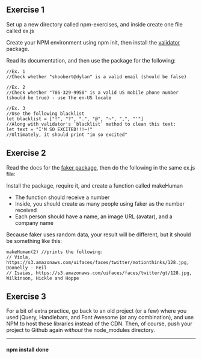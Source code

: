 ## Exercise 1

Set up a new directory called npm-exercises, and inside create one file called ex.js

  

Create your NPM environment using npm init, then install the [validator](https://www.npmjs.com/package/validator) package.

  

Read its documentation, and then use the package for the following:
```
//Ex. 1
//Check whether "shoobert@dylan" is a valid email (should be false)

//Ex. 2
//Check whether "786-329-9958" is a valid US mobile phone number (should be true) - use the en-US locale

//Ex. 3
//Use the following blacklist
let blacklist = ["!", "?", ".", "@", "~", ",", "'"]
//Along with validator's `blacklist` method to clean this text:
let text = "I'M SO EXCITED!!!~!"
//Ultimately, it should print "im so excited"
```

## Exercise 2

Read the docs for the [faker package](https://www.npmjs.com/package/@faker-js/faker), then do the following in the same ex.js file:

  

Install the package, require it, and create a function called makeHuman

-   The function should receive a number
-   Inside, you should create as many people using faker as the number received
-   Each person should have a name, an image URL (avatar), and a company name

  

Because faker uses random data, your result will be different, but it should be something like this:
```
makeHuman(2) //prints the following:
// Viola, https://s3.amazonaws.com/uifaces/faces/twitter/motionthinks/128.jpg, Donnelly - Feil
// Isaias, https://s3.amazonaws.com/uifaces/faces/twitter/gt/128.jpg, Wilkinson, Hickle and Hoppe
```



## Exercise 3

For a bit of extra practice, go back to an old project (or a few) where you used jQuery, Handlebars, and Font Awesome (or any combination), and use NPM to host these libraries instead of the CDN. Then, of course, push your project to Github again _without_ the node_modules directory.

  

----------

  

#### **npm install done**



